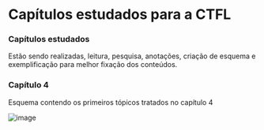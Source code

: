 # Capítulos estudados para a CTFL
### Capítulos estudados
Estão sendo realizadas, leitura, pesquisa, anotações, criação de esquema e exemplificação para melhor fixação dos conteúdos.


### Capítulo 4
Esquema contendo os primeiros tópicos tratados no capítulo 4

![image](https://github.com/Natalirodriguess/estudos/assets/101203099/f05aaf7d-f04b-4a0d-b5f5-ec0eddec58cc)






